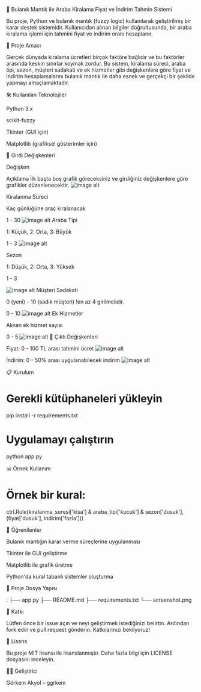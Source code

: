 🚗 Bulanık Mantık ile Araba Kiralama Fiyat ve İndirim Tahmin Sistemi

Bu proje, Python ve bulanık mantık (fuzzy logic) kullanılarak geliştirilmiş bir karar destek sistemidir. Kullanıcıdan alınan bilgiler doğrultusunda, bir araba kiralama işlemi için tahmini fiyat ve indirim oranı hesaplanır.

🌟 Proje Amacı

Gerçek dünyada kiralama ücretleri birçok faktöre bağlıdır ve bu faktörler arasında keskin sınırlar koymak zordur. Bu sistem, kiralama süreci, araba tipi, sezon, müşteri sadakati ve ek hizmetler gibi değişkenlere göre fiyat ve indirim hesaplamalarını bulanık mantık ile daha esnek ve gerçekçi bir şekilde yapmayı amaçlamaktadır.

🛠️ Kullanılan Teknolojiler

Python 3.x

scikit-fuzzy

Tkinter (GUI için)

Matplotlib (grafiksel gösterimler için)

📅 Girdi Değişkenleri

Değişken

Açıklama
İlk başta boş grafik göreceksiniz ve girdiğiniz değişkenlere göre grafikler düzenlenecektir.
![image alt](https://github.com/ggrkem/Araba-Kiralama-Fiyat-ve-ndirim-Tahmin-Sistemi/blob/a8595c21ddc6169ce8b26e59de3118eaadb3870c/screenshots/1.png)

Kiralanma Süreci

Kaç günlüğüne araç kiralanacak

1 - 30
![image alt](https://github.com/ggrkem/Araba-Kiralama-Fiyat-ve-ndirim-Tahmin-Sistemi/blob/a8595c21ddc6169ce8b26e59de3118eaadb3870c/screenshots/2.png)
Araba Tipi

1: Küçük, 2: Orta, 3: Büyük

1 - 3
![image alt](https://github.com/ggrkem/Araba-Kiralama-Fiyat-ve-ndirim-Tahmin-Sistemi/blob/a8595c21ddc6169ce8b26e59de3118eaadb3870c/screenshots/3.png)



Sezon

1: Düşük, 2: Orta, 3: Yüksek

1 - 3

![image alt](https://github.com/ggrkem/Araba-Kiralama-Fiyat-ve-ndirim-Tahmin-Sistemi/blob/a8595c21ddc6169ce8b26e59de3118eaadb3870c/screenshots/4.png)
Müşteri Sadakati

0 (yeni) - 10 (sadık müşteri) !en az 4 girilmelidir.

0 - 10
![image alt](https://github.com/ggrkem/Araba-Kiralama-Fiyat-ve-ndirim-Tahmin-Sistemi/blob/a8595c21ddc6169ce8b26e59de3118eaadb3870c/screenshots/5.png)
Ek Hizmetler

Alınan ek hizmet sayısı

0 - 5
![image alt](https://github.com/ggrkem/Araba-Kiralama-Fiyat-ve-ndirim-Tahmin-Sistemi/blob/a8595c21ddc6169ce8b26e59de3118eaadb3870c/screenshots/6.png)
📄 Çıktı Değişkenleri

Fiyat: 0 - 100 TL arası tahmini ücret
![image alt](https://github.com/ggrkem/Araba-Kiralama-Fiyat-ve-ndirim-Tahmin-Sistemi/blob/a8595c21ddc6169ce8b26e59de3118eaadb3870c/screenshots/7.png)

İndirim: 0 - 50% arası uygulanabilecek indirim
![image alt](https://github.com/ggrkem/Araba-Kiralama-Fiyat-ve-ndirim-Tahmin-Sistemi/blob/a8595c21ddc6169ce8b26e59de3118eaadb3870c/screenshots/8.png)

📋 Kurulum

# Gerekli kütüphaneleri yükleyin
pip install -r requirements.txt

# Uygulamayı çalıştırın
python app.py

📊 Örnek Kullanım

# Örnek bir kural:
ctrl.Rule(kiralanma_suresi['kisa'] & araba_tipi['kucuk'] & sezon['dusuk'], (fiyat['dusuk'], indirim['fazla']))

📖 Öğrenilenler

Bulanık mantığın karar verme süreçlerine uygulanması

Tkinter ile GUI geliştirme

Matplotlib ile grafik üretme

Python'da kural tabanlı sistemler oluşturma

📍 Proje Dosya Yapısı

.
├── app.py
├── README.md
├── requirements.txt
└── screenshot.png

🤝 Katkı

Lütfen önce bir issue açın ve neyi geliştirmek istediğinizi belirtin. Ardından fork edin ve pull request gönderin. Katkılarınızı bekliyoruz!

📄 Lisans

Bu proje MIT lisansı ile lisanslanmıştır. Daha fazla bilgi için LICENSE dosyasını inceleyin.

👨‍💻 Geliştirici

Görkem Akyol – ggrkem

